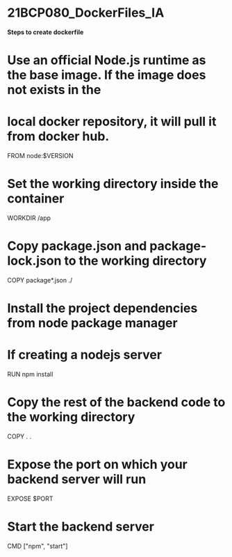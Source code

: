 # 21BCP080_DockerFiles_IA

**Steps to create dockerfile**

# Use an official Node.js runtime as the base image. If the image does not exists in the
# local docker repository, it will pull it from docker hub.
FROM node:$VERSION

# Set the working directory inside the container
WORKDIR /app

# Copy package.json and package-lock.json to the working directory
COPY package*.json ./

# Install the project dependencies from node package manager
# If creating a nodejs server
RUN npm install

# Copy the rest of the backend code to the working directory
COPY . .

# Expose the port on which your backend server will run
EXPOSE $PORT

# Start the backend server 
CMD ["npm", "start"]
